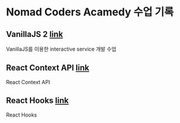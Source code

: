 # Nomad Coders Acamedy 수업 기록

## VanillaJS 2 [link](vanillaJS-2)
VanillaJS를 이용한 interactive service 개발 수업

## React Context API [link](contextAPI)
React Context API

## React Hooks [link](reactHooks)
React Hooks